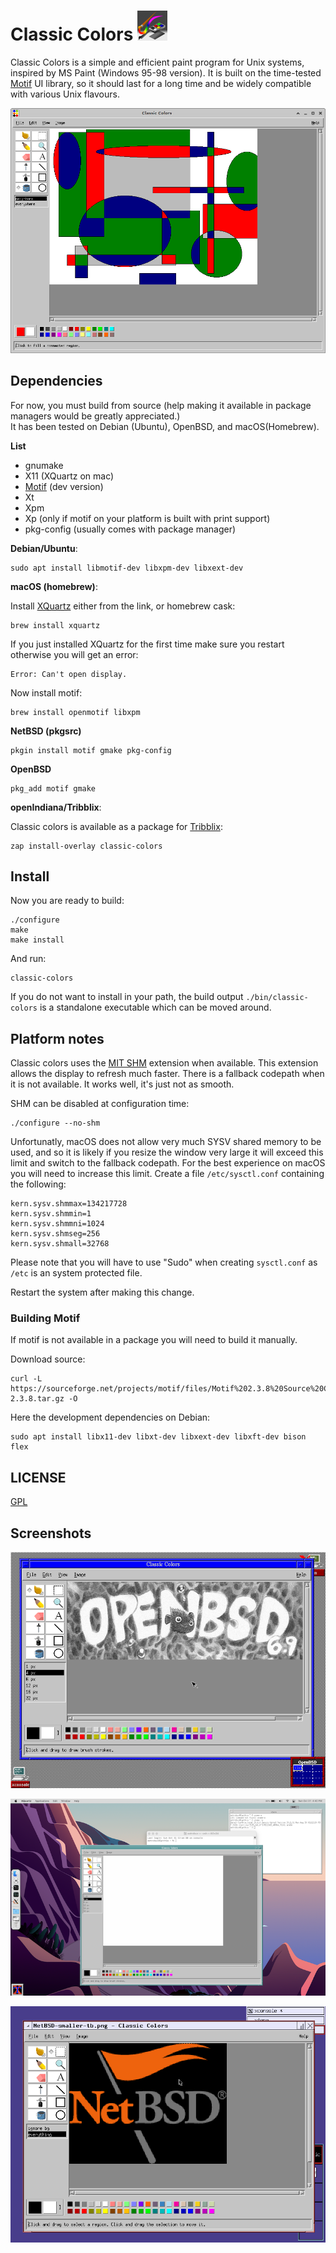 
# Classic Colors ![icon](icons/icon_app.png)

Classic Colors is a simple and efficient paint program for Unix systems, inspired by MS Paint (Windows 95-98 version).
It is built on the time-tested [Motif][about-motif] UI library, so it should last for a long time
and be widely compatible with various Unix flavours.

![classic colors screenshot](screenshots/1.png)

[about-motif]:  https://en.wikipedia.org/wiki/Motif_(software)

## Dependencies

For now, you must build from source (help making it available in package managers would be greatly appreciated.)  
It has been tested on Debian (Ubuntu), OpenBSD, and macOS(Homebrew).

**List**

- gnumake
- X11 (XQuartz on mac)
- [Motif](https://motif.ics.com/motif) (dev version)
- Xt
- Xpm
- Xp (only if motif on your platform is built with print support)
- pkg-config (usually comes with package manager)

**Debian/Ubuntu**:

	sudo apt install libmotif-dev libxpm-dev libxext-dev

**macOS (homebrew)**:

Install [XQuartz][xquartz] either from the link, or homebrew cask:

	brew install xquartz

If you just installed XQuartz for the first time make sure you restart otherwise you will get an error:

	Error: Can't open display.

Now install motif:

	brew install openmotif libxpm

[xquartz]: https://www.xquartz.org/

**NetBSD (pkgsrc)**

	pkgin install motif gmake pkg-config

**OpenBSD**

	pkg_add motif gmake

**openIndiana/Tribblix**:

Classic colors is available as a package for [Tribblix](http://www.tribblix.org/zap.html):

    zap install-overlay classic-colors
    
## Install

Now you are ready to build:

	./configure
	make
	make install
    
And run:

	classic-colors

If you do not want to install in your path, the build output `./bin/classic-colors`
is a standalone executable which can be moved around.

## Platform notes

Classic colors uses the [MIT SHM][shm] extension when available.
This extension allows the display to refresh much faster.
There is a fallback codepath when it is not available.
It works well, it's just not as smooth.

SHM can be disabled at configuration time:

	./configure --no-shm

Unfortunatly, macOS does not allow very much SYSV shared memory to be used,
and so it is likely if you resize the window very large it will exceed this limit and switch to the fallback codepath.
For the best experience on macOS you will need to increase this limit.
Create a file `/etc/sysctl.conf` containing the following:

    kern.sysv.shmmax=134217728
    kern.sysv.shmmin=1
    kern.sysv.shmmni=1024
    kern.sysv.shmseg=256
    kern.sysv.shmall=32768

Please note that you will have to use "Sudo" when creating `sysctl.conf` as `/etc` is an system protected file.

Restart the system after making this change.

[shm]: https://www.x.org/releases/X11R7.7/doc/xextproto/shm.html

### Building Motif

If motif is not available in a package you will need to build it manually.

Download source:

	curl -L https://sourceforge.net/projects/motif/files/Motif%202.3.8%20Source%20Code/motif-2.3.8.tar.gz -O

Here the development dependencies on Debian:

	sudo apt install libx11-dev libxt-dev libxext-dev libxft-dev bison flex

## LICENSE

[GPL](LICENSE.txt)

## Screenshots

![classic colors openbsd screenshot](screenshots/openbsd.png)

![classic colors Mac OS screenshot](screenshots/macos.png)

![classic colors NetBSD screenshot](screenshots/netbsd.png)



